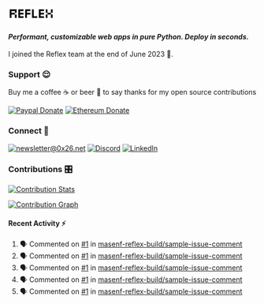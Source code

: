 ### [![Reflex](assets/reflex-white-bg.png)](https://github.com/reflex-dev/reflex)

#### _Performant, customizable web apps in pure Python. Deploy in seconds._

I joined the Reflex team at the end of June 2023 💪.

### Support 😌

Buy me a coffee ☕️ or beer 🍺 to say thanks for my open source contributions

[![Paypal Donate](https://img.shields.io/badge/PayPal-00457C?style=for-the-badge&logo=paypal&logoColor=white)](https://www.paypal.com/donate/?business=K7SKQ67XCPB78&no_recurring=0&item_name=Buy+me+a+coffee+%E2%98%95%EF%B8%8F+or+beer+%F0%9F%8D%BA+to+say+thanks+for+my+open+source+contributions&currency_code=USD)
[![Ethereum Donate](https://img.shields.io/badge/Ethereum-blue?logo=ethereum&labelColor=navy&style=flat-square)](https://etherscan.io/address/0x9c71dd020f575105F49AAF8CA9DC7Fd521C91edd)

### Connect 💬

[![newsletter@0x26.net](https://img.shields.io/badge/newsletter%400x26.net-blue?logo=maildotru&style=flat-square&labelColor=darkblue
)](mailto:newsletter@0x26.net?subject=Connect%20with%20@masenf&body=Hello%20👋,%20I'd%20like%20to%20join%20your%20mailing%20list.)
[![Discord](https://img.shields.io/badge/Discord-5865F2?style=for-the-badge&logo=discord&logoColor=white)](https://discordapp.com/users/1097061352452935730)
[![LinkedIn](https://img.shields.io/badge/LinkedIn-0077B5?style=for-the-badge&logo=linkedin&logoColor=white)](https://www.linkedin.com/in/masen-furer-445b05132)

### Contributions 🎛️

[![Contribution Stats](https://github-contribution-stats.vercel.app/api/?username=masenf)](https://github.com/LordDashMe/github-contribution-stats/)

[![Contribution Graph](https://github-readme-activity-graph.vercel.app/graph?username=masenf&theme=github)](https://github.com/Ashutosh00710/github-readme-activity-graph)

#### Recent Activity :zap:
<!--START_SECTION:activity-->
1. 🗣 Commented on [#1](https://github.com/masenf-reflex-build/sample-issue-comment/pull/1#issuecomment-3176462873) in [masenf-reflex-build/sample-issue-comment](https://github.com/masenf-reflex-build/sample-issue-comment)
2. 🗣 Commented on [#1](https://github.com/masenf-reflex-build/sample-issue-comment/pull/1#issuecomment-3176435569) in [masenf-reflex-build/sample-issue-comment](https://github.com/masenf-reflex-build/sample-issue-comment)
3. 🗣 Commented on [#1](https://github.com/masenf-reflex-build/sample-issue-comment/pull/1#issuecomment-3176392485) in [masenf-reflex-build/sample-issue-comment](https://github.com/masenf-reflex-build/sample-issue-comment)
4. 🗣 Commented on [#1](https://github.com/masenf-reflex-build/sample-issue-comment/pull/1#issuecomment-3176379968) in [masenf-reflex-build/sample-issue-comment](https://github.com/masenf-reflex-build/sample-issue-comment)
5. 🗣 Commented on [#1](https://github.com/masenf-reflex-build/sample-issue-comment/pull/1#issuecomment-3176374962) in [masenf-reflex-build/sample-issue-comment](https://github.com/masenf-reflex-build/sample-issue-comment)
<!--END_SECTION:activity-->


<!--
- 🌱 I’m currently learning ...
- 👯 I’m looking to collaborate on ...
- 🤔 I’m looking for help with ...
- 💬 Ask me about ...
- 📫 How to reach me: ...
- 😄 Pronouns: ...
- ⚡ Fun fact: ...
-->
